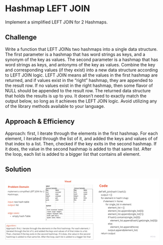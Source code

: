 # Hashmap LEFT JOIN

Implement a simplified LEFT JOIN for 2 Hashmaps.

## Challenge

Write a function that LEFT JOINs two hashmaps into a single data structure.
The first parameter is a hashmap that has word strings as keys, and a synonym of the key as values.
The second parameter is a hashmap that has word strings as keys, and antonyms of the key as values.
Combine the key and corresponding values (if they exist) into a new data structure according to LEFT JOIN logic.
LEFT JOIN means all the values in the first hashmap are returned, and if values exist in the “right” hashmap, they are appended to the result row. If no values exist in the right hashmap, then some flavor of NULL should be appended to the result row.
The returned data structure that holds the results is up to you. It doesn’t need to exactly match the output below, so long as it achieves the LEFT JOIN logic.
Avoid utilizing any of the library methods available to your language.

## Approach & Efficiency

Approach: first, I iterate through the elements in the first hashmap. For each element, I iterated through the list of it, and added the keys and values of of that index to a list. Then, checked if the key exits in the second hashmap. If it does, the value in the second hashmap is added to that same list. After the loop, each list is added to a bigger list that contains all element.

## Solution

![img](left_join.jpg)